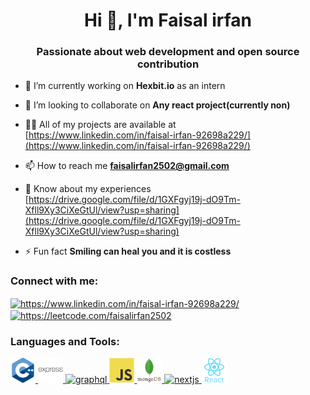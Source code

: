 <h1 align="center">Hi 👋, I'm Faisal irfan</h1>
<h3 align="center">Passionate about web development and open source contribution</h3>

- 🔭 I’m currently working on **Hexbit.io** as an intern

- 👯 I’m looking to collaborate on **Any react project(currently non)**

- 👨‍💻 All of my projects are available at [https://www.linkedin.com/in/faisal-irfan-92698a229/](https://www.linkedin.com/in/faisal-irfan-92698a229/)

- 📫 How to reach me **faisalirfan2502@gmail.com**

- 📄 Know about my experiences [https://drive.google.com/file/d/1GXFgyj19j-dO9Tm-Xfll9Xy3CiXeGtUl/view?usp=sharing](https://drive.google.com/file/d/1GXFgyj19j-dO9Tm-Xfll9Xy3CiXeGtUl/view?usp=sharing)

- ⚡ Fun fact **Smiling can heal you and it is costless**

<h3 align="left">Connect with me:</h3>
<p align="left">
<a href="https://linkedin.com/in/https://www.linkedin.com/in/faisal-irfan-92698a229/" target="blank"><img align="center" src="https://raw.githubusercontent.com/rahuldkjain/github-profile-readme-generator/master/src/images/icons/Social/linked-in-alt.svg" alt="https://www.linkedin.com/in/faisal-irfan-92698a229/" height="30" width="40" /></a>
<a href="https://www.leetcode.com/https://leetcode.com/faisalirfan2502" target="blank"><img align="center" src="https://raw.githubusercontent.com/rahuldkjain/github-profile-readme-generator/master/src/images/icons/Social/leet-code.svg" alt="https://leetcode.com/faisalirfan2502" height="30" width="40" /></a>
</p>

<h3 align="left">Languages and Tools:</h3>
<p align="left"> <a href="https://www.w3schools.com/cpp/" target="_blank" rel="noreferrer"> <img src="https://raw.githubusercontent.com/devicons/devicon/master/icons/cplusplus/cplusplus-original.svg" alt="cplusplus" width="40" height="40"/> </a> <a href="https://expressjs.com" target="_blank" rel="noreferrer"> <img src="https://raw.githubusercontent.com/devicons/devicon/master/icons/express/express-original-wordmark.svg" alt="express" width="40" height="40"/> </a> <a href="https://graphql.org" target="_blank" rel="noreferrer"> <img src="https://www.vectorlogo.zone/logos/graphql/graphql-icon.svg" alt="graphql" width="40" height="40"/> </a> <a href="https://developer.mozilla.org/en-US/docs/Web/JavaScript" target="_blank" rel="noreferrer"> <img src="https://raw.githubusercontent.com/devicons/devicon/master/icons/javascript/javascript-original.svg" alt="javascript" width="40" height="40"/> </a> <a href="https://www.mongodb.com/" target="_blank" rel="noreferrer"> <img src="https://raw.githubusercontent.com/devicons/devicon/master/icons/mongodb/mongodb-original-wordmark.svg" alt="mongodb" width="40" height="40"/> </a> <a href="https://nextjs.org/" target="_blank" rel="noreferrer"> <img src="https://cdn.worldvectorlogo.com/logos/nextjs-2.svg" alt="nextjs" width="40" height="40"/> </a> <a href="https://reactjs.org/" target="_blank" rel="noreferrer"> <img src="https://raw.githubusercontent.com/devicons/devicon/master/icons/react/react-original-wordmark.svg" alt="react" width="40" height="40"/> </a> </p>
